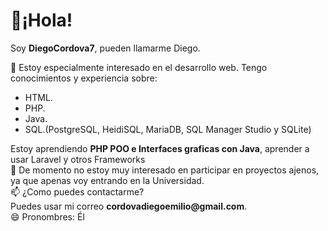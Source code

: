 <h1>👋¡Hola!</h1>
 <p>Soy <b>DiegoCordova7</b>, pueden llamarme Diego.<br></p>
<p>👀 Estoy especialmente interesado en el desarrollo web. Tengo conocimientos y experiencia sobre:</p>
<ul>
  <li>HTML.</li>
  <li>PHP.</li>
  <li>Java.</li>
  <li>SQL.(PostgreSQL, HeidiSQL, MariaDB, SQL Manager Studio y SQLite)</li>
</ul>
<p>Estoy aprendiendo <b>PHP POO e Interfaces graficas con Java</b>, aprender a usar Laravel y otros Frameworks<br>
   💞️ De momento no estoy muy interesado en participar en proyectos ajenos, ya que apenas voy entrando en la Universidad.<br>
   📫 ¿Como puedes contactarme?<br>
   Puedes usar mi correo <b>cordovadiegoemilio@gmail.com</b>.<br>
   😄 Pronombres: Él<br>
</p>

<!---
DiegoCordova7/DiegoCordova7 is a ✨ special ✨ repository because its `README.md` (this file) appears on your GitHub profile.
You can click the Preview link to take a look at your changes.
--->
